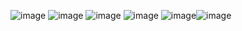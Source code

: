<Hello World>![image](https://user-images.githubusercontent.com/68739371/133178775-8275ebdb-1a97-4dd7-9905-66ae7704dd9f.png)
<Good Morning>![image](https://user-images.githubusercontent.com/68739371/133178867-f38f72cc-dbad-4260-88c8-23d5a6ea0f6c.png)
<Have a Nice Day>![image](https://user-images.githubusercontent.com/68739371/133178931-1200f107-4d9b-4f10-a411-254d289c50ec.png)
<Praise The Lord>![image](https://user-images.githubusercontent.com/68739371/133179001-5d42663c-165c-49b9-bbce-310c27aab5ef.png)
<Hello World>![image](https://user-images.githubusercontent.com/68739371/133179053-d25790ea-f0d4-4a9f-bac3-91523aa54860.png)<Have a Nice Day>![image](https://user-images.githubusercontent.com/68739371/133179089-a5576b81-3b6e-4e2f-bb53-0bf8c6a1fd08.png)

